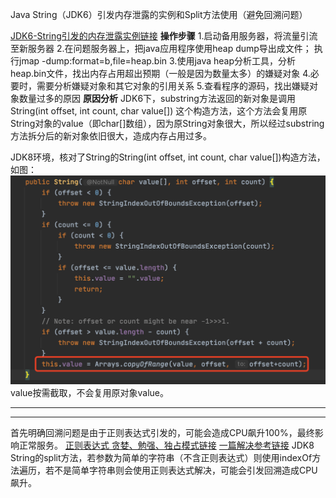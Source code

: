 Java String（JDK6）引发内存泄露的实例和Split方法使用（避免回溯问题）

[JDK6-String引发的内存泄露实例链接](https://blog.csdn.net/yue_chen1983/article/details/84159123)
**操作步骤**
1.启动备用服务器，将流量引流至新服务器
2.在问题服务器上，把java应用程序使用heap dump导出成文件；
执行jmap -dump:format=b,file=heap.bin <pid>
3.使用java heap分析工具，分析heap.bin文件，找出内存占用超出预期（一般是因为数量太多）的嫌疑对象
4.必要时，需要分析嫌疑对象和其它对象的引用关系
5.查看程序的源码，找出嫌疑对象数量过多的原因
**原因分析**
JDK6下，substring方法返回的新对象是调用String(int  offset,  int  count,  char  value[]) 这个构造方法，这个方法会复用原String对象的value（即char[]数组），因为原String对象很大，所以经过substring方法拆分后的新对象依旧很大，造成内存占用过多。

JDK8环境，核对了String的String(int  offset,  int  count,  char  value[])构造方法，如图：
![936da8592792ef24b1cc3be28154ff20.png](../_resources/05e77b2397d6426f80a8d2a75e919c68.png)
value按需截取，不会复用原对象value。
* * *
* * *
首先明确回溯问题是由于正则表达式引发的，可能会造成CPU飙升100%，最终影响正常服务。
[正则表达式 贪婪、勉强、独占模式链接](https://blog.csdn.net/weixin_44259720/article/details/88554218?utm_medium=distribute.pc_relevant.none-task-blog-BlogCommendFromMachineLearnPai2-1.edu_weight&depth_1-utm_source=distribute.pc_relevant.none-task-blog-BlogCommendFromMachineLearnPai2-1.edu_weight)
[一篇解决参考链接](https://cloud.tencent.com/developer/article/1589098)
JDK8 String的split方法，若参数为简单的字符串（不含正则表达式）则使用indexOf方法遍历，若不是简单字符串则会使用正则表达式解决，可能会引发回溯造成CPU飙升。
